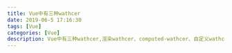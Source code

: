 ```yaml
---
title: Vue中有三种wathcer
date: 2019-06-5 17:16:30
tags: [Vue]
categories: [Vue]
description: Vue中有三种wathcer,渲染wathcer、computed-wathcer、自定义wathcer
---
```

